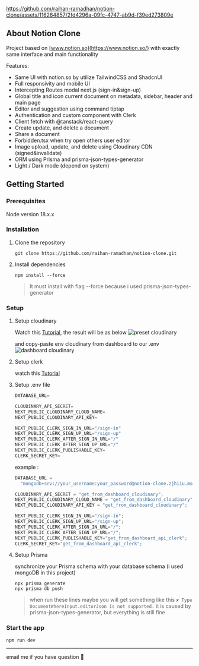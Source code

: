 https://github.com/raihan-ramadhan/notion-clone/assets/116264857/2fd4296a-09fc-4747-ab9d-f39ed273809e


## About Notion Clone

Project based on [www.notion.so](https://www.notion.so/) with exactly same interface and main functionality

Features:

- Same UI with notion.so by utilize TailwindCSS and ShadcnUI
- Full responsivity and mobile UI
- Intercepting Routes modal next.js (sign-in&sign-up)
- Global title and icon current document on metadata, sidebar, header and main page
- Editor and suggestion using command tiptap
- Authentication and custom component with Clerk
- Client fetch with @tanstack/react-query
- Create update, and delete a document
- Share a document
- Forbidden.tsx when try open others user editor
- Image upload, update, and delete using Cloudinary CDN (signed&invalidate)
- ORM using Prisma and prisma-json-types-generator
- Light / Dark mode (depend on system)

## Getting Started

### Prerequisites

Node version 18.x.x

### Installation

1. Clone the repository
   ```shell
   git clone https://github.com/raihan-ramadhan/notion-clone.git
   ```
1. Install dependencies
   ```shell
   npm install --force
   ```
   > It must install with flag --force because i used prisma-json-types-generator

### Setup
1. Setup cloudinary

   Watch this [Tutorial](https://github.com/raihan-ramadhan/notion-clone/assets/116264857/34a66d6d-9f9d-448b-bae0-5ab0e95c17be), the result will be as below
  ![preset cloudinary](https://github.com/raihan-ramadhan/notion-clone/assets/116264857/e4aa1525-4599-4c14-b89f-7793bf01f8aa)

   and copy-paste env cloudinary from dashboard to our .env
  ![dashboard cloudinary](https://github.com/raihan-ramadhan/notion-clone/assets/116264857/f54442ec-7ab8-425c-a047-76f4625951f4)
   

1. Setup clerk
   
   watch this [Tutorial](https://github.com/raihan-ramadhan/notion-clone/assets/116264857/5288ae00-13d1-40e9-9424-61595fbb98c5)

1. Setup .env file

   ```js
   DATABASE_URL=

   CLOUDINARY_API_SECRET=
   NEXT_PUBLIC_CLOUDINARY_CLOUD_NAME=
   NEXT_PUBLIC_CLOUDINARY_API_KEY=

   NEXT_PUBLIC_CLERK_SIGN_IN_URL="/sign-in"
   NEXT_PUBLIC_CLERK_SIGN_UP_URL="/sign-up"
   NEXT_PUBLIC_CLERK_AFTER_SIGN_IN_URL="/"
   NEXT_PUBLIC_CLERK_AFTER_SIGN_UP_URL="/"
   NEXT_PUBLIC_CLERK_PUBLISHABLE_KEY=
   CLERK_SECRET_KEY=
   ```

   example :

   ```js
   DATABASE_URL =
     "mongodb+srv://your_username:your_password@notion-clone.zjhiiu.mongodb.net/myDatabase";

   CLOUDINARY_API_SECRET = "get_from_dashboard_cloudinary";
   NEXT_PUBLIC_CLOUDINARY_CLOUD_NAME = "get_from_dashboard_cloudinary";
   NEXT_PUBLIC_CLOUDINARY_API_KEY = "get_from_dashboard_cloudinary";

   NEXT_PUBLIC_CLERK_SIGN_IN_URL="/sign-in";
   NEXT_PUBLIC_CLERK_SIGN_UP_URL="/sign-up";
   NEXT_PUBLIC_CLERK_AFTER_SIGN_IN_URL="/";
   NEXT_PUBLIC_CLERK_AFTER_SIGN_UP_URL="/";
   NEXT_PUBLIC_CLERK_PUBLISHABLE_KEY="get_from_dashboard_api_clerk";
   CLERK_SECRET_KEY="get_from_dashboard_api_clerk";
   ```

1. Setup Prisma

   synchronize your Prisma schema with your database schema (i used mongoDB in this project)

   ```shell
   npx prisma generate
   npx prisma db push
   ```

   > when run these lines maybe you will get something like this `✘ Type DocumentWhereInput.editorJson is not supported.` it is caused by prisma-json-types-generator, but everything is still fine

### Start the app

```shell
npm run dev
```

---

email me if you have question 👋
